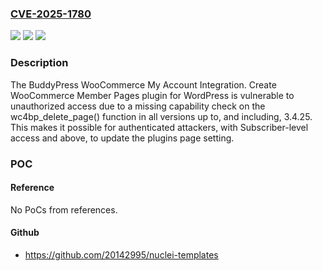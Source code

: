 ### [CVE-2025-1780](https://cve.mitre.org/cgi-bin/cvename.cgi?name=CVE-2025-1780)
![](https://img.shields.io/static/v1?label=Product&message=BuddyPress%20WooCommerce%20My%20Account%20Integration.%20Create%20WooCommerce%20Member%20Pages&color=blue)
![](https://img.shields.io/static/v1?label=Version&message=*%3C%3D%203.4.25%20&color=brighgreen)
![](https://img.shields.io/static/v1?label=Vulnerability&message=CWE-862%20Missing%20Authorization&color=brighgreen)

### Description

The BuddyPress WooCommerce My Account Integration. Create WooCommerce Member Pages plugin for WordPress is vulnerable to unauthorized access due to a missing capability check on the wc4bp_delete_page() function in all versions up to, and including, 3.4.25. This makes it possible for authenticated attackers, with Subscriber-level access and above, to update the plugins page setting.

### POC

#### Reference
No PoCs from references.

#### Github
- https://github.com/20142995/nuclei-templates


